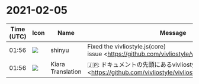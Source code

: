 # 2021-02-05

|Time (UTC)|Icon|Name|Message|
|---|---|---|---|
|01:56|![](https://avatars.slack-edge.com/2018-04-27/354445776386_e258f5ed5ba887b08668_72.jpg)|shinyu|Fixed the vivliostyle.js(core) issue <https://github.com/vivliostyle/vivliostyle.js/issues/666|break-before:left/right(verso/recto) at beginning of a document does not work properly>.<br><br>See the tests and notes at <https://github.com/vivliostyle/vivliostyle.js/issues/666#issuecomment-773708826|vivliostyle/vivliostyle.js#666 (comment)>.<br><br>This fix is now available with the latest <https://vivliostyle.github.io/#canary-release-equivalent-to-master|canary release>, and will be incorporated in the upcoming release, v2.5.0, that I will prepare when the next issue <https://github.com/vivliostyle/vivliostyle.js/issues/667|vivliostyle/vivliostyle.js#667> is resolved.<br><blockquote>Land of Vivliostyle releases.</blockquote>|
|01:56|![](https://avatars.slack-edge.com/2019-08-21/732685848020_f3f20736795184660348_72.png)|Kiara Translation|🇯🇵: ドキュメントの先頭にあるvivliostyle.js（core）の問題<https://github.com/vivliostyle/vivliostyle.js/issues/666|break-before:left/right（verso / recto）が正しく機能しない問題を修正> 。<br><br><https://github.com/vivliostyle/vivliostyle.js/issues/666#issuecomment-773708826|vivliostyle/vivliostyle.js#666（コメント）>でテストとメモを参照してください。<br><br>この修正は、最新の<https://vivliostyle.github.io/#canary-release-equivalent-to-master|canary release>で利用可能になり、次のリリースv2.5.0に組み込まれる予定です。次の問題<https://github.com/vivliostyle/vivliostyle.js/issues/667|vivliostyle/vivliostyle.js#667>が解決されたときに準備します。|
